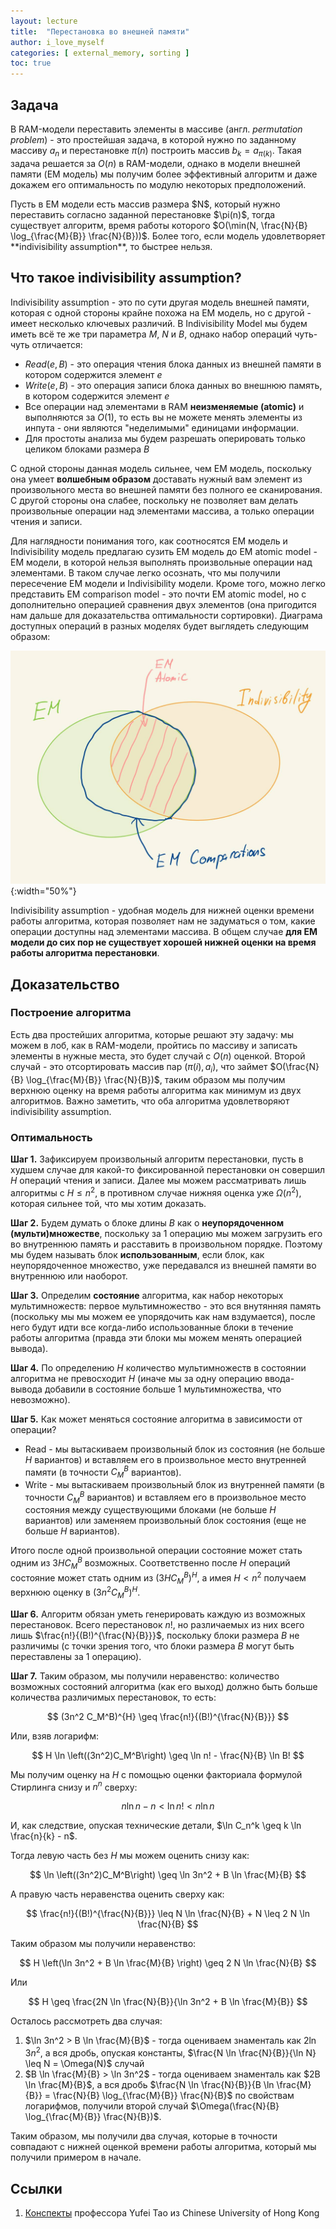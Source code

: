 ```yaml
---
layout: lecture
title:  "Перестановка во внешней памяти"
author: i_love_myself
categories: [ external_memory, sorting ]
toc: true
---
```


## Задача

В RAM-модели переставить элементы в массиве (англ. _permutation problem_) - это простейшая задача, в которой нужно по заданному массиву $a_n$ и перестановке $\pi(n)$ построить массив $b_k = a_{\pi(k)}$. Такая задача решается за $O(n)$ в RAM-модели, однако в модели внешней памяти (EM модель) мы получим более эффективный алгоритм и даже докажем его оптимальность по модулю некоторых предположений.

<div markdown="1" class="alert alert-theorem">
Пусть в EM модели есть массив размера $N$, который нужно переставить согласно заданной перестановке $\pi(n)$, тогда существует алгоритм, время работы которого $O(\min(N, \frac{N}{B} \log_{\frac{M}{B}} \frac{N}{B}))$. Более того, если модель удовлетворяет **indivisibility assumption**, то быстрее нельзя.
</div>

## Что такое indivisibility assumption?

Indivisibility assumption - это по сути другая модель внешней памяти, которая с одной стороны крайне похожа на EM модель, но с другой - имеет несколько ключевых различий. В Indivisibility Model мы будем иметь всё те же три параметра $M$, $N$ и $B$, однако набор операций чуть-чуть отличается:

* $Read(e, B)$ - это операция чтения блока данных из внешней памяти в котором содержится элемент $e$
* $Write(e, B)$ - это операция записи блока данных во внешнюю память, в котором содержится элемент $e$
* Все операции над элементами в RAM **неизменяемые (atomic)** и выполняются за $O(1)$, то есть вы не можете менять элементы из инпута - они являются "неделимыми" единицами информации.
* Для простоты анализа мы будем разрешать оперировать только целиком блоками размера $B$

С одной стороны данная модель сильнее, чем EM модель, поскольку она умеет  **волшебным образом** доставать нужный вам элемент из произвольного места во внешней памяти без полного ее сканирования. С другой стороны она слабее, поскольку не позволяет вам делать произвольные операции над элементами массива, а только операции чтения и записи.

Для наглядности понимания того, как соотносятся EM модель и Indivisibility модель предлагаю сузить EM модель до EM atomic model - EM модели, в которой нельзя выполнять произвольные операции над элементами. В таком случае легко осознать, что мы получили пересечение EM модели и Indivisibility модели. Кроме того, можно легко представить EM comparison model - это почти EM atomic model, но с дополнительно операцией сравнения двух элементов (она пригодится нам дальше для доказательства оптимальности сортировки). Диаграма доступных операций в разных моделях будет выглядеть следующим образом:

![diagram of models](img/diagram.png){:width="50%"}

Indivisibility assumption - удобная модель для нижней оценки времени работы алгоритма, которая позволяет нам не задуматься о том, какие операции доступны над элементами массива. В общем случае **для EM модели до сих пор не существует хорошей нижней оценки на время работы алгоритма перестановки**.

## Доказательство

### Построение алгоритма

Есть два простейших алгоритма, которые решают эту задачу: мы можем в лоб, как в RAM-модели, пройтись по массиву и записать элементы в нужные места, это будет случай с $O(n)$ оценкой. Второй случай - это отсортировать массив пар $(\pi(i), a_i)$, что займет $O(\frac{N}{B} \log_{\frac{M}{B}} \frac{N}{B})$, таким образом мы получим верхнюю оценку на время работы алгоритма как минимум из двух алгоритмов. Важно заметить, что оба алгоритма удовлетворяют indivisibility assumption.

### Оптимальность

**Шаг 1.** Зафиксируем произвольный алгоритм перестановки, пусть в худшем случае для какой-то фиксированной перестановки он совершил $H$ операций чтения и записи. Далее мы можем рассматривать лишь алгоритмы с $H \leq n^2$, в противном случае нижняя оценка уже $\Omega(n^2)$, которая сильнее той, что мы хотим доказать.

**Шаг 2.** Будем думать о блоке длины $B$ как о **неупорядоченном (мульти)множестве**, поскольку за 1 операцию мы можем загрузить его во внутреннюю память и расставить в произвольном порядке. Поэтому мы будем называть блок **использованным**, если блок, как неупорядоченное множество, уже передавался из внешней памяти во внутреннюю или наоборот.

**Шаг 3.** Определим **состояние** алгоритма, как набор некоторых мультимножеств: первое мультимножество - это вся внутянняя память (поскольку мы мы можем ее упорядочить как нам вздумается), после него будут идти все когда-либо использованные блоки в течение работы алгоритма (правда эти блоки мы можем менять операцией вывода).

**Шаг 4.** По определению $H$ количество мультимножеств в состоянии алгоритма не превосходит $H$ (иначе мы за одну операцию ввода-вывода добавили в состояние больше $1$ мультимножества, что невозможно).

**Шаг 5.** Как может меняться состояние алгоритма в зависимости от операции?

* Read - мы вытаскиваем произвольный блок из состояния (не больше $H$ вариантов) и вставляем его в произвольное место внутренней памяти (в точности $C_{M}^B$ вариантов).
* Write - мы вытаскиваем произвольный блок из внутренней памяти (в точности $C_{M}^B$ вариантов) и вставляем его в произвольное место состояния между существующими блоками (не больше $H$ вариантов) или заменяем произвольный блок состояния (еще не больше $H$ вариантов).

Итого после одной произвольной операции состояние может стать одним из $3H C_M^B$ возможных. Соответственно после $H$ операций состояние может стать одним из $(3H C_M^B)^{H}$, а имея $H < n^2$ получаем верхнюю оценку в $(3n^2 C_M^B)^{H}$.

**Шаг 6.** Алгоритм обязан уметь генерировать каждую из возможных перестановок. Всего перестановок $n!$, но различаемых из них всего лишь $\frac{n!}{(B!)^{\frac{N}{B}}}$, поскольку блоки размера $B$ не различимы (с точки зрения того, что блоки размера $B$ могут быть переставлены за 1 операцию).

**Шаг 7.** Таким образом, мы получили неравенство: количество возможных состояний алгоритма (как его выход) должно быть больше количества различимых перестановок, то есть:

$$
(3n^2 C_M^B)^{H} \geq \frac{n!}{(B!)^{\frac{N}{B}}}
$$

Или, взяв логарифм:

$$
H \ln \left((3n^2)C_M^B\right) \geq \ln n! - \frac{N}{B} \ln B!
$$

Мы получим оценку на $H$ с помощью оценки факториала формулой Стирлинга снизу и $n^n$ сверху:

$$
n \ln n - n < \ln n! < n \ln n
$$

И, как следствие, опуская технические детали, $\ln C_n^k \geq k \ln \frac{n}{k} - n$.

Тогда левую часть без $H$ мы можем оценить снизу как:

$$ \ln \left((3n^2)C_M^B\right) \geq \ln 3n^2 +  B \ln \frac{M}{B} $$

А правую часть неравенства оценить сверху как:

$$
\frac{n!}{(B!)^{\frac{N}{B}}} \leq N \ln \frac{N}{B} + N \leq 2 N \ln \frac{N}{B}
$$

Таким образом мы получили неравенство:

$$
H \left(\ln 3n^2 + B \ln \frac{M}{B} \right) \geq 2 N \ln \frac{N}{B}
$$

Или

$$
H \geq \frac{2N \ln \frac{N}{B}}{\ln 3n^2 + B \ln \frac{M}{B}}
$$

Осталось рассмотреть два случая:

1. $\ln 3n^2 > B \ln \frac{M}{B}$ - тогда оцениваем знаменталь как $2 \ln 3n^2$, а вся дробь, опуская константы, $\frac{N \ln \frac{N}{B}}{\ln N} \leq N = \Omega(N)$ случай
2. $B \ln \frac{M}{B} > \ln 3n^2$ - тогда оцениваем знаменталь как $2B \ln \frac{M}{B}$, а вся дробь $\frac{N \ln \frac{N}{B}}{B \ln \frac{M}{B}} = \frac{N}{B} \log_{\frac{M}{B}} \frac{N}{B}$ по свойствам логарифмов, получили второй случай $\Omega(\frac{N}{B} \log_{\frac{M}{B}} \frac{N}{B})$.

Таким образом, мы получили два случая, которые в точности совпадают с нижней оценкой времени работы алгоритма, который мы получили примером в начале.

## Ссылки

1. [Конспекты](https://citeseerx.ist.psu.edu/document?repid=rep1&type=pdf&doi=3e8ee3d1f8920a99f78d3e6de5ffe7406b085d52) профессора Yufei Tao из Chinese University of Hong Kong

